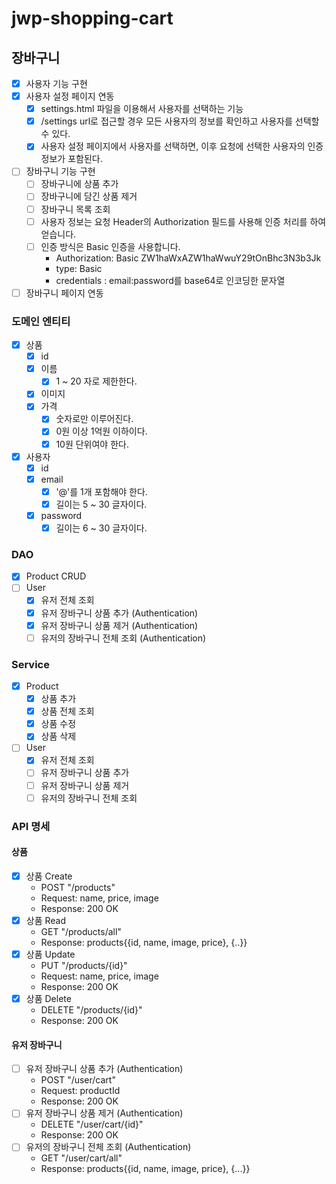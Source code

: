 # jwp-shopping-cart

## 장바구니

- [x] 사용자 기능 구현
- [x] 사용자 설정 페이지 연동
    - [x] settings.html 파일을 이용해서 사용자를 선택하는 기능
    - [x] /settings url로 접근할 경우 모든 사용자의 정보를 확인하고 사용자를 선택할 수 있다.
    - [x] 사용자 설정 페이지에서 사용자를 선택하면, 이후 요청에 선택한 사용자의 인증 정보가 포함된다.
- [ ] 장바구니 기능 구현
    - [ ] 장바구니에 상품 추가
    - [ ] 장바구니에 담긴 상품 제거
    - [ ] 장바구니 목록 조회
    - [ ] 사용자 정보는 요청 Header의 Authorization 필드를 사용해 인증 처리를 하여 얻습니다.
    - [ ] 인증 방식은 Basic 인증을 사용합니다.
        - Authorization: Basic ZW1haWxAZW1haWwuY29tOnBhc3N3b3Jk
        - type: Basic
        - credentials : email:password를 base64로 인코딩한 문자열
- [ ] 장바구니 페이지 연동

### 도메인 엔티티

- [x] 상품
    - [x] id
    - [x] 이름
        - [x] 1 ~ 20 자로 제한한다.
    - [x] 이미지
    - [x] 가격
        - [x] 숫자로만 이루어진다.
        - [x] 0원 이상 1억원 이하이다.
        - [x] 10원 단위여야 한다.
- [x] 사용자
    - [x] id
    - [x] email
        - [x] '@'를 1개 포함해야 한다.
        - [x] 길이는 5 ~ 30 글자이다.
    - [x] password
        - [x] 길이는 6 ~ 30 글자이다.

### DAO

- [x] Product CRUD
- [ ] User
    - [x] 유저 전체 조회
    - [x] 유저 장바구니 상품 추가 (Authentication)
    - [x] 유저 장바구니 상품 제거 (Authentication)
    - [ ] 유저의 장바구니 전체 조회 (Authentication)

### Service

- [x] Product
    - [x] 상품 추가
    - [x] 상품 전체 조회
    - [x] 상품 수정
    - [x] 상품 삭제
- [ ] User
    - [x] 유저 전체 조회
    - [ ] 유저 장바구니 상품 추가
    - [ ] 유저 장바구니 상품 제거
    - [ ] 유저의 장바구니 전체 조회

### API 명세

#### 상품

- [x] 상품 Create
    - POST "/products"
    - Request: name, price, image
    - Response: 200 OK
- [x] 상품 Read
    - GET "/products/all"
    - Response: products{{id, name, image, price}, {..}}
- [x] 상품 Update
    - PUT "/products/{id}"
    - Request: name, price, image
    - Response: 200 OK
- [x] 상품 Delete
    - DELETE "/products/{id}"
    - Response: 200 OK

#### 유저 장바구니

- [ ] 유저 장바구니 상품 추가 (Authentication)
    - POST "/user/cart"
    - Request: productId
    - Response: 200 OK
- [ ] 유저 장바구니 상품 제거 (Authentication)
    - DELETE "/user/cart/{id}"
    - Response: 200 OK
- [ ] 유저의 장바구니 전체 조회 (Authentication)
    - GET "/user/cart/all"
    - Response: products{{id, name, image, price}, {...}}
